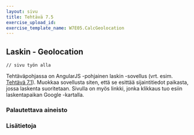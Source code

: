 ```yaml
---
layout: sivu
title: Tehtävä 7.5
exercise_upload_id: 
exercise_template_name: W7E05.CalcGeolocation
---
```


## Laskin - Geolocation

~~~
// sivu työn alla
~~~

Tehtäväpohjassa on AngularJS -pohjainen laskin -sovellus (vrt. esim. [Tehtävä 7.1](../tehtava71)). Muokkaa sovellusta siten, että se esittää sijaintitiedot paikasta, jossa laskenta suoritetaan. Sivulla on myös linkki, jonka klikkaus tuo esiin laskentapaikan Google -kartalla.

### Palautettava aineisto


### Lisätietoja

